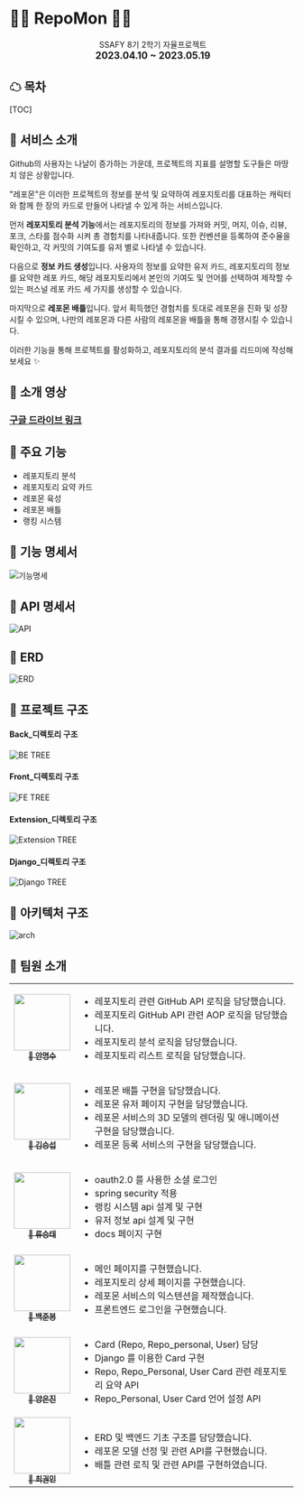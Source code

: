 # 🐱‍👤 RepoMon 🐱‍👤

<div style="margin-left: 5px;" align="center">
SSAFY 8기 2학기 자율프로젝트
<div style="font-weight: bold; font-size: 1.2em;">2023.04.10 ~ 2023.05.19</div>
</div>

## ☁ 목차

[TOC]

## 🐀 서비스 소개

Github의 사용자는 나날이 증가하는 가운데, 프로젝트의 지표를 설명할 도구들은 마땅치 않은 상황입니다.

"레포몬"은 이러한 프로젝트의 정보를 분석 및 요약하여 레포지토리를 대표하는 캐릭터와 함께 한 장의 카드로 만들어 나타낼 수 있게 하는 서비스입니다.

 먼저 **레포지토리 분석 기능**에서는 레포지토리의 정보를 가져와 커밋, 머지, 이슈, 리뷰, 포크, 스타를 점수화 시켜 총 경험치를 나타내줍니다. 또한 컨벤션을 등록하여 준수율을 확인하고, 각 커밋의 기여도를 유저 별로 나타낼 수 있습니다.

 다음으로 **정보 카드 생성**입니다. 사용자의 정보를 요약한 유저 카드, 레포지토리의 정보를 요약한 레포 카드, 해당 레포지토리에서 본인의 기여도 및 언어를 선택하여 제작할 수 있는 퍼스널 레포 카드 세 가지를 생성할 수 있습니다.

 마지막으로 **레포몬 배틀**입니다. 앞서 획득했던 경험치를 토대로 레포몬을 진화 및 성장시킬 수 있으며, 나만의 레포몬과 다른 사람의 레포몬을 배틀을 통해 경쟁시킬 수 있습니다.



이러한 기능을 통해 프로젝트를 활성화하고, 레포지토리의 분석 결과를 리드미에 작성해보세요 ✨









## 🐂 소개 영상
### [구글 드라이브 링크](https://drive.google.com/file/d/17gf3iummO-fu-awmFWhAsgmPPZxklRNe/view?usp=share_link)



## 🐅 주요 기능
- 레포지토리 분석
- 레포지토리 요약 카드
- 레포몬 육성
- 레포몬 배틀
- 랭킹 시스템


## 🐇 기능 명세서
![기능명세](./exec/기능명세.png)




## 🐉 API 명세서
![API](./exec/API명세.png)




## 🐍 ERD
![ERD](./exec/ERD.png)




## 🐎 프로젝트 구조
#### Back_디렉토리 구조
![BE TREE](./exec/tree/BE_tree.png)

#### Front_디렉토리 구조
![FE TREE](./exec/tree/FE_tree.png)

#### Extension_디렉토리 구조
![Extension TREE](./exec/tree/extension_tree.png)

#### Django_디렉토리 구조
![Django TREE](./exec/tree/django_tree.png)

## 🐑 아키텍처 구조
![arch](./exec/아키텍처.png)




## 🐒 팀원 소개

<table>
  <tbody>
    <tr>
        <td align="center">
        <a href="https://github.com/ddings73">
            <img src="https://avatars.githubusercontent.com/u/76030391?v=4" width="100px;"/>
            <br />
            <sub>🐂 <b>안명수</b></sub>
        </a>
        </td>
        <td>
            <ul>
                <li>레포지토리 관련 GitHub API 로직을 담당했습니다.</li>
                <li>레포지토리 GitHub API 관련 AOP 로직을 담당했습니다.</li>
                <li>레포지토리 분석 로직을 담당했습니다.</li>
                <li>레포지토리 리스트 로직을 담당했습니다.</li>
            </ul>
        </td>
        </tr>
        <tr>
      <td align="center">
        <a href="https://github.com/sub9707">
            <img src="https://avatars.githubusercontent.com/u/110171787?v=4" width="100px;"/>
            <br />
            <sub>🐂 <b>김승섭</b></sub>
        </a>
        </td>
        <td>
            <ul>
                <li>레포몬 배틀 구현을 담당했습니다.</li>
                <li>레포몬 유저 페이지 구현을 담당했습니다.</li>
                <li>레포몬 서비스의 3D 모델의 렌더링 및 애니메이션 구현을 담당했습니다.</li>
                <li>레포몬 등록 서비스의 구현을 담당했습니다.</li>
            </ul>
        </td>
        </tr>
        <tr>
        <td align="center">
        <a href="https://github.com/SeungtaeRyu">
            <img src="https://avatars.githubusercontent.com/u/81846487?v=4" width="100px;"/>
            <br />
            <sub>🐓 <b>류승태</b></sub>
        </a>
        </td>
        <td>
            <ul>
                <li>oauth2.0 를 사용한 소셜 로그인</li>
                <li>spring security 적용</li>
                <li>랭킹 시스템 api 설계 및 구현</li>
                <li>유저 정보 api 설계 및 구현</li>
                <li>docs 페이지 구현</li>
            </ul>
        </td>
        </tr>
        <tr>
        <td align="center">
        <a href="https://github.com/becoding96">
            <img src="https://avatars.githubusercontent.com/u/88614621?v=4" width="100px;"/>
            <br />
            <sub>🐀 <b>백준봉</b></sub>
        </a>
        </td>
        <td>
            <ul>
                <li>메인 페이지를 구현했습니다.</li>
                <li>레포지토리 상세 페이지를 구현했습니다.</li>
                <li>레포몬 서비스의 익스텐션을 제작했습니다.</li>
                <li>프론트엔드 로그인을 구현했습니다.</li> 
            </ul>
        </td>
        </tr>
        <tr>
        <td align="center">
        <a href="https://github.com/eunjineee">
            <img src="https://avatars.githubusercontent.com/u/108562895?v=4" width="100px;"/>
            <br />
            <sub>🐅 <b>양은진</b></sub>
        </a>
        </td>
        <td>
            <ul>
                <li>Card (Repo, Repo_personal, User) 담당</li>
                <li>Django 를 이용한 Card 구현</li>
                <li>Repo, Repo_Personal, User Card 관련 레포지토리 요약 API </li>
                <li>Repo_Personal, User Card  언어 설정 API </li> 
            </ul>
        </td>
        </tr>
        <tr>
        <td align="center">
        <a href="https://github.com/Hello1Robot">
            <img src="https://avatars.githubusercontent.com/u/109326426?v=4" width="100px;"/>
            <br />
            <sub>🐖 <b>최권민</b></sub>
        </a>
        </td>
        <td>
            <ul>
                <li>ERD 및 백엔드 기초 구조를 담당했습니다.</li>
                <li>레포몬 모델 선정 및 관련 API를 구현했습니다.</li>
                <li>배틀 관련 로직 및 관련 API를 구현하였습니다.</li>
            </ul>
        </td>
        </tr>
    </tr>
    </tbody>
</table>


